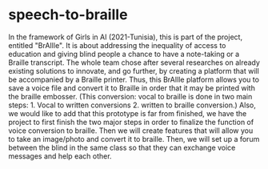 # speech-to-braille
In the framework of Girls in AI (2021-Tunisia), this is part of the project, entitled "BrAIlle". It is about addressing the inequality of access to education and giving blind people a chance to have a note-taking or a Braille transcript. The whole team chose after several researches on already existing solutions to innovate, and go further, by creating a platform that will be accompanied by a Braille printer. Thus, this BrAIlle platform allows you to save a voice file and convert it to Braille in order that it may be printed with the braille embosser. (This conversion: vocal to braille is done in two main steps: 1. Vocal to written conversions 2. written to braille conversion.) Also, we would like to add that this prototype is far from finished, we have the project to first finish the two major steps in order to finalize the function of voice conversion to braille. Then we will create features that will allow you to take an image/photo and convert it to braille. Then, we will set up a forum between the blind in the same class so that they can exchange voice messages and help each other.
